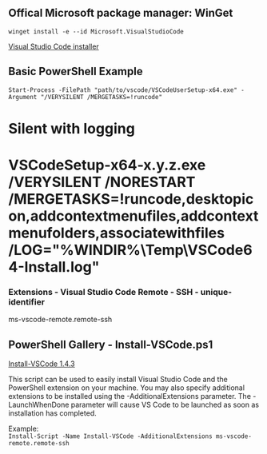 ## Offical Microsoft package manager: WinGet

`winget install -e --id Microsoft.VisualStudioCode`

[Visual Studio Code installer](https://go.microsoft.com/fwlink/?LinkID=534107)


## Basic PowerShell Example

`Start-Process -FilePath "path/to/vscode/VSCodeUserSetup-x64.exe" -Argument "/VERYSILENT /MERGETASKS=!runcode"`



# Silent with logging
# VSCodeSetup-x64-x.y.z.exe /VERYSILENT /NORESTART /MERGETASKS=!runcode,desktopicon,addcontextmenufiles,addcontextmenufolders,associatewithfiles /LOG="%WINDIR%\Temp\VSCode64-Install.log"

### Extensions - Visual Studio Code Remote - SSH - unique-identifier

ms-vscode-remote.remote-ssh


## PowerShell Gallery - Install-VSCode.ps1

[Install-VSCode 1.4.3](https://www.powershellgallery.com/packages/Install-VSCode/1.4.3)

This script can be used to easily install Visual Studio Code and the
PowerShell extension on your machine.  You may also specify additional
extensions to be installed using the -AdditionalExtensions parameter.
The -LaunchWhenDone parameter will cause VS Code to be launched as
soon as installation has completed.

Example:  
`Install-Script -Name Install-VSCode -AdditionalExtensions ms-vscode-remote.remote-ssh`